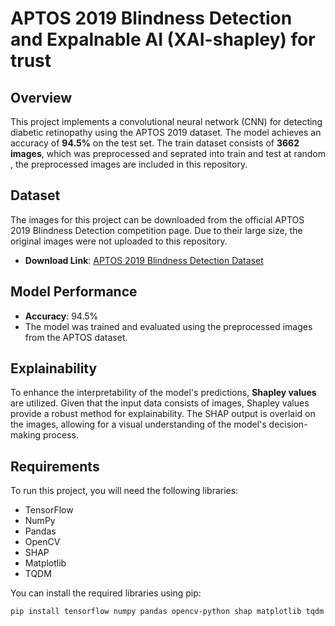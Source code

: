 # APTOS 2019 Blindness Detection and Expalnable AI (XAI-shapley) for trust

## Overview
This project implements a convolutional neural network (CNN) for detecting diabetic retinopathy using the APTOS 2019 dataset. The model achieves an accuracy of **94.5%** on the test set. The train dataset consists of **3662 images**, which was preprocessed and seprated into train and test at random , the preprocessed images are included in this repository.

## Dataset
The images for this project can be downloaded from the official APTOS 2019 Blindness Detection competition page. Due to their large size, the original images were not uploaded to this repository.

- **Download Link**: [APTOS 2019 Blindness Detection Dataset](https://www.kaggle.com/c/aptos2019-blindness-detection/data)

## Model Performance
- **Accuracy**: 94.5%
- The model was trained and evaluated using the preprocessed images from the APTOS dataset.

## Explainability
To enhance the interpretability of the model's predictions, **Shapley values** are utilized. Given that the input data consists of images, Shapley values provide a robust method for explainability. The SHAP output is overlaid on the images, allowing for a visual understanding of the model's decision-making process.

## Requirements
To run this project, you will need the following libraries:
- TensorFlow
- NumPy
- Pandas
- OpenCV
- SHAP
- Matplotlib
- TQDM

You can install the required libraries using pip:
```bash
pip install tensorflow numpy pandas opencv-python shap matplotlib tqdm
